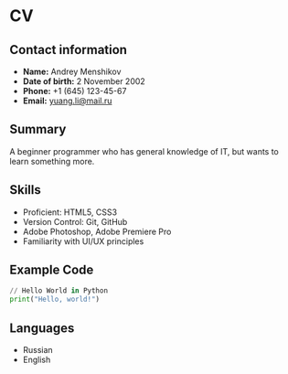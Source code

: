 # CV

## Contact information

- **Name:** Andrey Menshikov
- **Date of birth:** 2 November 2002
- **Phone:** +1 (645) 123-45-67
- **Email:** yuang.li@mail.ru

## Summary

A beginner programmer who has general knowledge of IT, but wants to learn something more.


## Skills

- Proficient: HTML5, CSS3
- Version Control: Git, GitHub
- Adobe Photoshop, Adobe Premiere Pro
- Familiarity with UI/UX principles

## Example Code

```python
// Hello World in Python
print("Hello, world!")
```

## Languages
- Russian
- English
